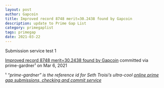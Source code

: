 ```yaml
---
layout: post
author: Gapcoin
title: Improved record 8748 merit=30.2438 found by Gapcoin
description: update to Prime Gap List
category: primegaplist
tags: primegap
date: 2021-03-22
---
```


Submission service test 1

[Improved record 8748 merit=30.2438 found by Gapcoin](https://github.com/primegap-list-project/prime-gap-list/commit/9ed01c23f20d968997ebaf4bf5e503847f53a937) committed via prime-gardner¹ on Mar 6, 2021


¹ *“prime-gardner” is the reference id for Seth Troisi’s ultra-cool [online prime gap submissions, checking and commit service](https://primegaps.cloudygo.com/)*

